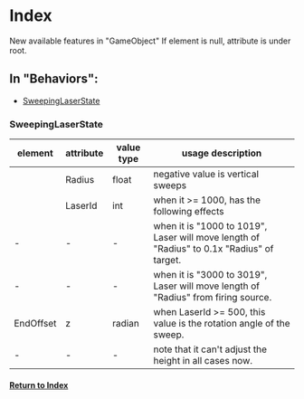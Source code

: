 # Index
New available features in "GameObject"
If element is null, attribute is under root.

## In "Behaviors":
- [SweepingLaserState](#SweepingLaserState)

### SweepingLaserState

| element | attribute | value type | usage description | 
|---|---|---|---|
||Radius|float|negative value is vertical sweeps|
||LaserId|int|when it >= 1000, has the following effects|
|-|-|-|when it is "1000 to 1019", Laser will move length of "Radius" to 0.1x "Radius" of target.|
|-|-|-|when it is "3000 to 3019", Laser will move length of "Radius" from firing source.|
|EndOffset|z|radian|when LaserId >= 500, this value is the rotation angle of the sweep.|
|-|-|-|note that it can't adjust the height in all cases now.|

#### [Return to Index](#index)
